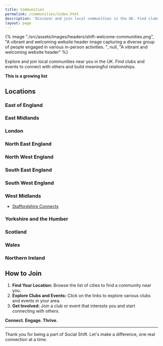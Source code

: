 ```yaml
---
title: Communities
permalink: /communities/index.html
description: 'Discover and join local communities in the UK. Find clubs and events near you to connect with others and build meaningful relationships.'
layout: page
---
```



{% image "./src/assets/images/headers/shift-welcome-communities.png", "A vibrant and welcoming website header image capturing a diverse group of people engaged in various in-person activities. ", null, "A vibrant and welcoming website header" %}

Explore and join local communities near you in the UK. Find clubs and events to connect with others and build meaningful relationships.

**This is a growing list**

## Locations


### East of England
### East Midlands
### London
### North East England
### North West England
### South East England
### South West England
### West Midlands
- [Staffordshire Connects](https://www.staffordshireconnects.info/kb5/staffordshire/directory/results.page?adultchannel=1-1&coverage=lichfielddistrict 'Staffordshire Connects - Search and find help and support in your community')
### Yorkshire and the Humber
### Scotland
### Wales
### Northern Ireland


## How to Join

1. **Find Your Location:** Browse the list of cities to find a community near you.
2. **Explore Clubs and Events:** Click on the links to explore various clubs and events in your area.
3. **Get Involved:** Join a club or event that interests you and start connecting with others.

**Connect. Engage. Thrive.**

---

Thank you for being a part of Social Shift. Let's make a difference, one real connection at a time.

